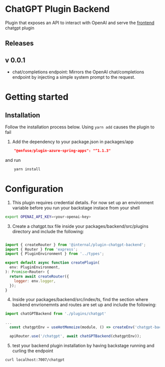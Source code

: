 # ChatGPT Plugin Backend

Plugin that exposes an API to interact with OpenAI and serve the [frontend](https://github.com/enfuse/backstage-chatgpt-plugin) chatgpt plugin

## Releases
## v 0.0.1 
- chat/completions endpoint:  Mirrors the OpenAI chat/completions endpoint by injecting a simple system prompt to the request.

# Getting started

## Installation
Follow the installation process below. Using `yarn add` causes the plugin to fail

1. Add the dependency to your package.json in packages/app

```json
    "@enfuse/plugin-azure-spring-apps": "^1.1.3"
```
and run 
```sh
    yarn install
```

# Configuration
1. This plugin requires credential details. For now set up an environment variable before you run your backstage instace from your shell

``` bash
export OPENAI_API_KEY=<your-openai-key>
```

3. Create a chatgpt.tsx file inside your packages/backend/src/plugins directory and include the following:


``` js

import { createRouter } from '@internal/plugin-chatgpt-backend';
import { Router } from 'express';
import { PluginEnvironment } from '../types';

export default async function createPlugin(
  env: PluginEnvironment,
): Promise<Router> {
  return await createRouter({
    logger: env.logger,
  });
}
```

4. Inside your packages/backend/src/index/ts, find the section where backend envrionemnts and routes are set up and include the following:

``` js
import chatGPTBackend from './plugins/chatgpt'

...
  const chatgptEnv = useHotMemoize(module, () => createEnv('chatgpt-backend'))

  apiRouter.use('/chatgpt', await chatGPTBackend(chatgptEnv));

```

5. test your backend plugin installation by having backstage running and curling the endpoint

``` bash
curl localhost:7007/chatgpt
```

